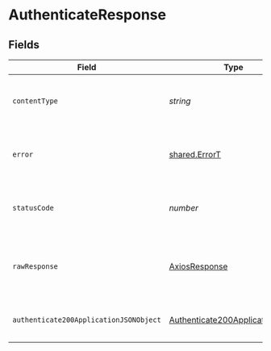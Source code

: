 # AuthenticateResponse


## Fields

| Field                                                                                       | Type                                                                                        | Required                                                                                    | Description                                                                                 |
| ------------------------------------------------------------------------------------------- | ------------------------------------------------------------------------------------------- | ------------------------------------------------------------------------------------------- | ------------------------------------------------------------------------------------------- |
| `contentType`                                                                               | *string*                                                                                    | :heavy_check_mark:                                                                          | HTTP response content type for this operation                                               |
| `error`                                                                                     | [shared.ErrorT](../../models/shared/errort.md)                                              | :heavy_minus_sign:                                                                          | An unknown error occurred interacting with the API.                                         |
| `statusCode`                                                                                | *number*                                                                                    | :heavy_check_mark:                                                                          | HTTP response status code for this operation                                                |
| `rawResponse`                                                                               | [AxiosResponse](https://axios-http.com/docs/res_schema)                                     | :heavy_minus_sign:                                                                          | Raw HTTP response; suitable for custom response parsing                                     |
| `authenticate200ApplicationJSONObject`                                                      | [Authenticate200ApplicationJSON](../../models/operations/authenticate200applicationjson.md) | :heavy_minus_sign:                                                                          | The api key to use for authenticated endpoints.                                             |